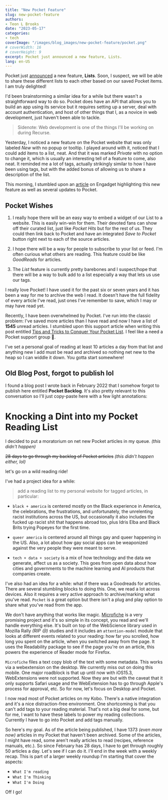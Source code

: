 ```yaml
---
title: "New Pocket Feature"
slug: new-pocket-feature
authors:
- Teon L Brooks
date: "2023-05-17"
categories:
- tech
coverImage: "/images/blog_images/new-pocket-feature/pocket.png"
# coverWidth: 16
# coverHeight: 9
excerpt: Pocket just announced a new feature, Lists.
lang: en-US
---
```


Pocket just [announced](https://blog.getpocket.com/2023/05/pockets-new-features-make-it-even-easier-to-discover-and-organize-content/) a new feature, **Lists**. Soon, I suspect, we will be able to share these different lists to each other based on our saved Pocket items. I am truly delighted!

I'd been brainstorming a similar idea for a while but there wasn't a straightforward way to do so. Pocket does have an API that allows you to build an app using its service but it requires setting up a server, deal with account authentication, and host of other things that I, as a novice in web development, just haven't been able to tackle.
> Sidenote: Web development is one of the things I'll be working on during Recurse.

Yesterday, I noticed a new feature on the Pocket website that was only labeled *New* with no popup or tooltip. I played around with it, noticed that I could add items to a list, neat. And that it was marked *Private* with no option to change it, which is usually an interesting tell of a feature to come, also neat. It reminded me a lot of tags, actually strikingly similar to how I have been using tags, but with the added bonus of allowing us to share a description of the list.

This morning, I stumbled upon an [article](https://www.engadget.com/pocket-users-can-now-create-multiple-collections-of-articles-videos-and-websites-160043227.html?src=rss) on Engadget highlighting this new feature as well as several updates to Pocket.

## Pocket Wishes

1. I really hope there will be an easy way to embed a widget of our List to a website. This is easily win-win for them. Their devoted fans can show off their curated list, just like *Pocket Hits* but for the rest of us. They could then link back to Pocket and have an integrated *Save to Pocket* button right next to each of the source articles.

2. I hope there will be a way for people to subscribe to your list or feed. I'm often curious what others are reading. This feature could be like *GoodReads* for articles.

3. The *List* feature is currently pretty barebones and I suspect/hope that there will be a way to bulk add to a list especially a way that lets us use our tags.

I really love Pocket! I have used it for the past six or seven years and it has been a way for me to archive the web I read. It doesn't have the full fidelity of every article I've read, just ones I've remember to save, which I may or may have read yet.

Recently, I have been overwhelmed by Pocket. I've run into the classic problem: I've saved more articles than I have read and now I have a list of **1545** unread articles. I stumbled upon this support article when writing this post entitled [Tips and Tricks to Conquer Your Pocket List](https://help.getpocket.com/article/1137-tips-and-tricks-to-conquer-your-pocket-list). I feel like a need a Pocket support group 🥲.

I've set a personal goal of reading at least 10 articles a day from that list and anything new I add must be read and archived so nothing net new to the heap so I can widdle it down. You gotta start somewhere!

## Old Blog Post, forgot to publish lol

I found a blog post I wrote back in February 2022 that I somehow forgot to publish here entitled __Pocket Backlog__. It's also pretty relevant to this conversation so I'll just copy-paste here with a few light annotations:

# Knocking a Dint into my Pocket Reading List

I decided to put a moratorium on net new Pocket articles in my queue. *(this didn't happen)*

~~28 days to go through my backlog of Pocket articles~~ *(this didn't happen either, lol)*

let's go on a wild reading ride!

I've had a project idea for a while:

> add a reading list to my personal website for tagged articles, in particular:

- `black + america` is centered mostly on the Black experience in America, the celebrations, the frustrations, and unfortunately, the unrelenting racist institutions across the US, but occasionally it also includes the fucked up racist shit that happens abroad too, plus Idris Elba and Black Brits trying Popeyes for the first time.

- `queer america` is centered around all things gay and queer happening in the US. Also, a lot about how gay social apps can be weaponized against the very people they were meant to serve.
- `tech + data + society` is a mix of how technology and the data we generate, affect us as a society. This goes from open data about how cities and governments to the machine learning and AI products that companies create.

I've also had an idea for a while: what if there was a Goodreads for articles. There are several stumbling blocks to doing this. One, we read a lot across devices. Also it requires a very active approach to archive/marking what you've read. `Pocket` is a great option but there isn't a plug and play option to share what you've read from the app.

We don't have anything that works like magic. [Microfiche](https://github.com/hamilton/microfiche) is a very promising project and it's so simple in its concept, you read and we'll handle everything else. It's built on top of the WebScience library used in Mozilla Rally *(RIP 😢)* studies and it includes an `attention-model` module that looks at different events related to your reading: how far you scrolled, how long you spent on the article, when you switched away from the page. It uses the Readability package to see if the page you're on an article, this powers the experience of Reader mode for Firefox.

`Microfiche` files a text copy blob of the text with some metadata. This works via a webextension on the desktop. We currently miss out on doing this mobile. One major roadblock is that up until now with iOS15.3, WebExtensions were not supported. Now they are but with the caveat that it only supports Safari usage and the WebExtension has to go through Apple's process for approval, etc. So for now, let's focus on Desktop and Pocket.

I now read most of Pocket articles on my Kobo. There's a native integration and it's a nice distraction-free environment. One shortcoming is that you can't add tags to your reading material. That's not a big deal for some, but for me, I want to have these labels to power my reading collections. Currently I have to go into Pocket and add tags manually.

So here's my goal. As of the article being published, I have 1373 *(even more now)* articles in my Pocket that haven't been archived. Some of the articles, I might have read, some aren't really articles to read (recipes, reference manuals, etc.). So since February has 28 days, I have to get through roughly 50 articles a day. Let's see if I can do it. I'll end in the week with a weekly recap. This is part of a larger weekly roundup I'm starting that cover the aspects: 
- `What I'm reading`
- `What I'm Thinking`
- `What I'm Doing`

Off I go!
